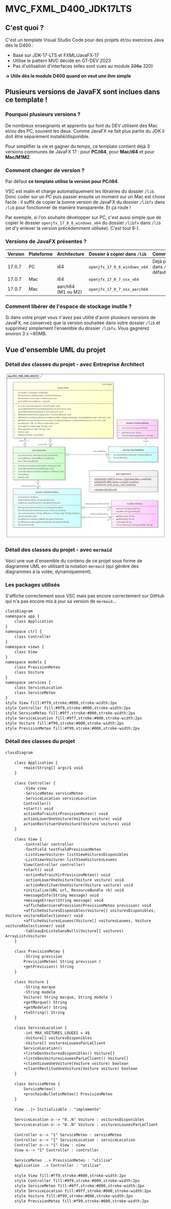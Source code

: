 # MVC_FXML_D400_JDK17LTS
## C'est quoi ?
C'est un template Visual Studio Code pour des projets et/ou exercices Java dès le D400 :
- Basé sur JDK-17-LTS et FXML/JavaFX-17
- Utilise le pattern MVC décidé en GT-DEV 2023
- Pas d'utilisation d'interfaces (elles sont vues au module ~~226a~~ 320)

**-> Utile dès le module D400 quand on veut une ihm simple**
## Plusieurs versions de JavaFX sont inclues dans ce template !
### Pourquoi plusieurs versions ?
De nombreux enseignants et apprentis qui font du DEV utilisent des Mac et/ou des PC, souvent les deux. Comme JavaFX ne fait plus partie du JDK il doit être séparément installé/disponible.

Pour simplifier la vie et gagner du temps, ce template contient déjà 3 versions communes de JavaFX 17 : pour **PC/i64**, pour **Mac/i64** et pour **Mac/M1M2**.

### Comment changer de version ?
Par défaut **ce template utilise la version pour PC/i64**.

VSC est malin et charge automatiquement les librairies du dossier `/lib`. Donc coder sur un PC puis passer ensuite un moment sur un Mac est chose facile : il suffit de copier la bonne version de JavaFX du dossier `/libfx` dans `/lib` pour fonctionner de manière transparente. Et ça roule !

Par exemple, si l'on souhaite développer sur PC, c'est aussi simple que de copier le dossier `openjfx_17_0_8_windows_x64` du dossier `/libfx` dans `/lib` (et d'y enlever la version précédemment utilisée). C'est tout 8-).

### Versions de JavaFX présentes ?
| Version | Plateforme | Architecture | Dossier à copier dans `/lib` | Commentaires |
| :---- | :---- | :---- | :---- | :---- |
| 17.0.7 | PC | i64 | `openjfx_17_0_8_windows_x64` | Déjà présent dans `/lib` par défaut |
| 17.0.7 | Mac | i64 | `openjfx_17_0_7_osx_x64` | |
| 17.0.7 | Mac | aarch64 (M1 ou M2) | `openjfx_17_0_7_osx_aarch64` | |

### Comment libérer de l'espace de stockage inutile ?
Si dans votre projet vous n'avez pas utilité d'avoir plusieurs versions de JavaFX, ne conservez que la version souhaitée dans votre dossier `/lib` et supprimez simplement l'ensemble du dossier `/libfx`. Vous gagnerez environ 3 x ~80MB.

## Vue d'ensemble UML du projet
### Détail des classes du projet - avec Entreprise Architect

<img src="uml/MVC_FXML_D400_JDK17LTS.png" />

### Détail des classes du projet - avec `mermaid`
Voici une vue d'ensemble du contenu de ce projet sous forme de diagramme UML en utilisant la notation `mermaid` (qui génère des diagrammes à la volée, dynamiquement).

### Les packages utilisés
S'affiche correctement sous VSC mais pas encore correctement sur GitHub qui n'a pas encore mis à jour sa version de `mermaid`...

```mermaid
classDiagram
namespace app {
    class Application
}
namespace ctrl {
    class Controller
}
namespace views {
    class View
}
namespace models {
    class PrevisionMeteo
    class Voiture
}
namespace services {
    class ServiceLocation
    class ServiceMeteo
}
style View fill:#ff9,stroke:#000,stroke-width:2px
style Controller fill:#9f9,stroke:#000,stroke-width:2px
style ServiceMeteo fill:#9ff,stroke:#000,stroke-width:2px
style ServiceLocation fill:#9ff,stroke:#000,stroke-width:2px
style Voiture fill:#f99,stroke:#000,stroke-width:2px
style PrevisionMeteo fill:#f99,stroke:#000,stroke-width:2px
```
### Détail des classes du projet
```mermaid
classDiagram

    class Application {
        +main(String[] args)$ void
    }

    class Controller {
        -View view
        -ServiceMeteo serviceMeteo
        -ServiceLocation serviceLocation
        Controller()
        +start() void
        actionRafraichirPrevisionMeteo() void
        actionLouerUneVoiture(Voiture voiture) void
        actionRestituerUneVoiture(Voiture voiture) void
    }

    class View {
        -Controller controller
        -TextField textFieldPrevisionMeteo
        -ListView<Voiture> listViewVoituresDisponibles
        -ListView<Voiture> listViewVoituresLouees
        View(Controller controller)
        +start() void
        -actionRafraichirPrevisionMeteo() void
        -actionLouerUneVoiture(Voiture voiture) void
        -actionRestituerUneVoiture(Voiture voiture) void
        +initialize(URL url, ResourceBundle rb) void
        +messageInfo(String message) void
        +messageErreur(String message) void
        +afficheDernierePrevision(PrevisionMeteo prevision) void
        +afficheVoituresDisponibles(Voiture[] voituresDisponibles, Voiture voitureASelectionner) void
        +afficheVoituresLouees(Voiture[] voituresLouees, Voiture voitureASelectionner) void
        -tableauEnListeSansNulls(Voiture[] voitures) ArrayList<Voiture>
    }

    class PrevisionMeteo {
        -String prevision
        PrevisionMeteo( String prevision )
        +getPrevision() String
    }

    class Voiture {
        -String marque
        -String modele
        Voiture( String marque, String modele )
        +getMarque() String
        +getModele() String
        +toString() String
    }

    class ServiceLocation {
        -int MAX_VOITURES_LOUEES = 4$
        -Voiture[] voituresDisponibles
        -Voiture[] voituresLoueesParLeClient
        ServiceLocation()
        +listeDesVoituresDisponibles() Voiture[]
        +listeDesVoituresLoueesParLeClient() Voiture[]
        +clientLoueUneVoiture(Voiture voiture) boolean
        +clientRestitueUneVoiture(Voiture voiture) boolean
    }

    class ServiceMeteo {
        ServiceMeteo()
        +prochainBulletinMeteo() PrevisionMeteo
    }

    View ..|> Initializable : "implemente"
    
    ServiceLocation o--> "0..N" Voiture : voituresDisponibles
    ServiceLocation o--> "0..N" Voiture : voituresLoueesParLeClient

    Controller o--> "1" ServiceMeteo : serviceMeteo
    Controller o--> "1" ServiceLocation : serviceLocation
    Controller o--> "1" View : view
    View o--> "1" Controller : controller

    ServiceMeteo ..> PrevisionMeteo : "utilise"
    Application ..> Controller : "utilise"

    style View fill:#ff9,stroke:#000,stroke-width:2px
    style Controller fill:#9f9,stroke:#000,stroke-width:2px
    style ServiceMeteo fill:#9ff,stroke:#000,stroke-width:2px
    style ServiceLocation fill:#9ff,stroke:#000,stroke-width:2px
    style Voiture fill:#f99,stroke:#000,stroke-width:2px
    style PrevisionMeteo fill:#f99,stroke:#000,stroke-width:2px

```
